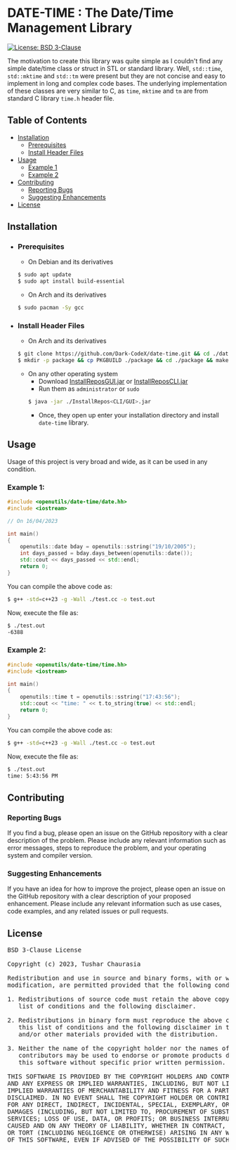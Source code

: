 # DATE-TIME : The Date/Time Management Library

[![License: BSD 3-Clause](https://img.shields.io/badge/License-BSD%203--Clause-orange.svg)](https://opensource.org/licenses/BSD-3-Clause)

The motivation to create this library was quite simple as I couldn't find any simple date/time class or struct in STL or standard library. Well, `std::time`, `std::mktime` and `std::tm` were present but they are not concise and easy to implement in long and complex code bases. The underlying implementation of these classes are very similar to C, as `time`, `mktime` and `tm` are from standard C library `time.h` header file.

## Table of Contents

- [Installation](#installation)
	- [Prerequisites](#prerequisites)
	- [Install Header Files](#install-header-files)
- [Usage](#usage)
	- [Example 1](#example-1)
	- [Example 2](#example-2)
- [Contributing](#contributing)
	- [Reporting Bugs](#reporting-bugs)
	- [Suggesting Enhancements](#suggesting-enhancements)
- [License](#license)

## Installation

- ### Prerequisites
	- On Debian and its derivatives
	```bash
	$ sudo apt update
	$ sudo apt install build-essential
	```
	- On Arch and its derivatives
	```bash
	$ sudo pacman -Sy gcc
	```
- ### Install Header Files
	- On Arch and its derivatives
	```bash
	$ git clone https://github.com/Dark-CodeX/date-time.git && cd ./date-time
	$ mkdir -p package && cp PKGBUILD ./package && cd ./package && makepkg -si
	```
	- On any other operating system
		 - Download [InstallReposGUI.jar](https://github.com/Dark-CodeX/InstallRepos/releases/download/v1.1.0/InstallReposGUI.jar) or [InstallReposCLI.jar](https://github.com/Dark-CodeX/InstallRepos/releases/download/v1.1.0/InstallReposCLI.jar)
		 - Run them as `administrator` or `sudo`
		 ```bash
		 $ java -jar ./InstallRepos<CLI/GUI>.jar
		 ```
		 - Once, they open up enter your installation directory and install `date-time` library.

## Usage

Usage of this project is very broad and wide, as it can be used in any condition.

### Example 1:
```cpp
#include <openutils/date-time/date.hh>
#include <iostream>

// On 16/04/2023

int main()
{
    openutils::date bday = openutils::sstring("19/10/2005");
    int days_passed = bday.days_between(openutils::date());
    std::cout << days_passed << std::endl;
    return 0;
}
```

You can compile the above code as:
```bash
$ g++ -std=c++23 -g -Wall ./test.cc -o test.out
```

Now, execute the file as:
```bash
$ ./test.out
-6388
```

### Example 2:
```cpp
#include <openutils/date-time/time.hh>
#include <iostream>

int main()
{
    openutils::time t = openutils::sstring("17:43:56");
    std::cout << "time: " << t.to_string(true) << std::endl;
    return 0;
}
```

You can compile the above code as:
```bash
$ g++ -std=c++23 -g -Wall ./test.cc -o test.out
```

Now, execute the file as:
```bash
$ ./test.out
time: 5:43:56 PM
```

## Contributing

### Reporting Bugs

If you find a bug, please open an issue on the GitHub repository with a clear description of the problem. Please include any relevant information such as error messages, steps to reproduce the problem, and your operating system and compiler version.

### Suggesting Enhancements

If you have an idea for how to improve the project, please open an issue on the GitHub repository with a clear description of your proposed enhancement. Please include any relevant information such as use cases, code examples, and any related issues or pull requests.

## License

<pre>
BSD 3-Clause License

Copyright (c) 2023, Tushar Chaurasia

Redistribution and use in source and binary forms, with or without
modification, are permitted provided that the following conditions are met:

1. Redistributions of source code must retain the above copyright notice, this
   list of conditions and the following disclaimer.

2. Redistributions in binary form must reproduce the above copyright notice,
   this list of conditions and the following disclaimer in the documentation
   and/or other materials provided with the distribution.

3. Neither the name of the copyright holder nor the names of its
   contributors may be used to endorse or promote products derived from
   this software without specific prior written permission.

THIS SOFTWARE IS PROVIDED BY THE COPYRIGHT HOLDERS AND CONTRIBUTORS "AS IS"
AND ANY EXPRESS OR IMPLIED WARRANTIES, INCLUDING, BUT NOT LIMITED TO, THE
IMPLIED WARRANTIES OF MERCHANTABILITY AND FITNESS FOR A PARTICULAR PURPOSE ARE
DISCLAIMED. IN NO EVENT SHALL THE COPYRIGHT HOLDER OR CONTRIBUTORS BE LIABLE
FOR ANY DIRECT, INDIRECT, INCIDENTAL, SPECIAL, EXEMPLARY, OR CONSEQUENTIAL
DAMAGES (INCLUDING, BUT NOT LIMITED TO, PROCUREMENT OF SUBSTITUTE GOODS OR
SERVICES; LOSS OF USE, DATA, OR PROFITS; OR BUSINESS INTERRUPTION) HOWEVER
CAUSED AND ON ANY THEORY OF LIABILITY, WHETHER IN CONTRACT, STRICT LIABILITY,
OR TORT (INCLUDING NEGLIGENCE OR OTHERWISE) ARISING IN ANY WAY OUT OF THE USE
OF THIS SOFTWARE, EVEN IF ADVISED OF THE POSSIBILITY OF SUCH DAMAGE.
</pre>